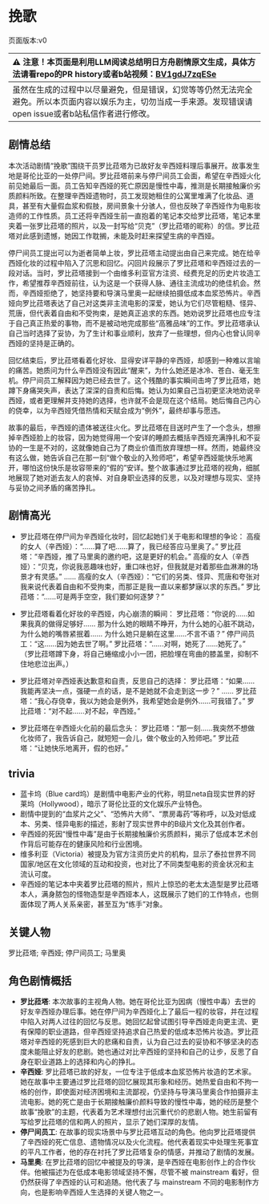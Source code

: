 # 挽歌
页面版本:v0
 

| :warning: 注意！本页面是利用LLM阅读总结明日方舟剧情原文生成，具体方法请看repo的PR history或者b站视频：[BV1gdJ7zqESe](https://www.bilibili.com/video/BV1gdJ7zqESe/)         |
|:----------------------------|
| 虽然在生成的过程中以尽量避免，但是错误，幻觉等等仍然无法完全避免。所以本页面内容以娱乐为主，切勿当成一手来源。发现错误请open issue或者b站私信作者进行修改。|



## 剧情总结
本次活动剧情“挽歌”围绕干员罗比菈塔为已故好友辛西娅料理后事展开。故事发生地是哥伦比亚的一处停尸间。罗比菈塔前来与停尸间员工会面，希望在辛西娅火化前见她最后一面。员工告知辛西娅的死亡原因是慢性中毒，推测是长期接触廉价劣质颜料所致。在整理辛西娅遗物时，员工发现她租住的公寓里堆满了化妆品、道具，甚至有大量假血浆和假肢，房间景象十分骇人，但也反映了辛西娅作为电影妆造师的工作性质。员工还将辛西娅生前一直抱着的笔记本交给罗比菈塔，笔记本里夹着一张罗比菈塔的照片，以及一封写给“贝克”（罗比菈塔的昵称）的信。罗比菈塔对此感到遗憾，她因工作耽搁，未能及时赶来探望生病的辛西娅。

停尸间员工提出可以为逝者简单上妆，罗比菈塔主动提出由自己来完成。她在给辛西娅化妆的过程中陷入了沉思和回忆。闪回片段展示了罗比菈塔和辛西娅过去的一段对话。当时，罗比菈塔接到一个由维多利亚官方注资、经费充足的历史片妆造工作，希望推荐辛西娅前往，认为这是一个获得人脉、通往主流成功的绝佳机会。然而，辛西娅拒绝了，她坚持要和导演马里奥一起继续拍摄低成本血浆恐怖片。辛西娅向罗比菈塔表达了自己对这类非主流电影的深爱，她认为它们尽管粗糙、怪异、荒唐，但代表着自由和不受拘束，是她真正追求的东西。她劝说罗比菈塔也应专注于自己真正热爱的事物，而不是被动地完成那些“高雅品味”的工作。罗比菈塔承认自己当时选择了妥协，为了生计和事业顺利，放弃了一些理想，但内心也曾认同辛西娅的坚持是正确的。

回忆结束后，罗比菈塔看着化好妆、显得安详平静的辛西娅，却感到一种难以言喻的痛苦。她质问为什么辛西娅没有因此“醒来”，为什么她还是冰冷、苍白、毫无生机。停尸间员工解释因为她已经去世了。这个残酷的事实瞬间击垮了罗比菈塔，她蹲下身痛哭失声，表达了深深的自责和后悔。她认为如果自己当初更坚决地劝说辛西娅，或者更理解并支持她的选择，也许就不会是现在这个结局。她后悔自己内心的侥幸，以为辛西娅凭借热情和天赋会成为“例外”，最终却事与愿违。

故事的最后，辛西娅的遗体被送往火化。罗比菈塔在目送时产生了一个念头，想擦掉辛西娅脸上的妆容，因为她觉得用一个安详的睡颜去概括辛西娅充满挣扎和不妥协的一生是不对的，这就像她自己为了商业价值而放弃理想一样。然而，她最终没有这么做，她告诉自己在那一刻“做个敬业的入殓师吧”，希望辛西娅能快乐地离开，哪怕这份快乐是妆容带来的“假的”安详。整个故事通过罗比菈塔的视角，细腻地展现了她对逝去友人的哀悼、对自身职业选择的反思，以及对理想与现实、坚持与妥协之间矛盾的痛苦挣扎。
## 剧情高光
- 罗比菈塔在停尸间为辛西娅化妆时，回忆起她们关于电影和理想的争论：
  高瘦的女人（辛西娅）：“......算了吧......算了，我已经答应马里奥了。”
  罗比菈塔：“辛西娅，推了马里奥的邀约吧，这是更好的机会。”
  高瘦的女人（辛西娅）：“贝克，你说我恶趣味也好，重口味也好，但我就是对着那些血淋淋的场景才有灵感。”
  ......
  高瘦的女人（辛西娅）：“它们的另类、怪异、荒唐和夸张对我来说代表着自由和不受拘束，而那正是我一直以来都梦寐以求的东西。”
  罗比菈塔：“......可是两手空空，我们要如何逐梦？”

- 罗比菈塔看着化好妆的辛西娅，内心崩溃的瞬间：
  罗比菈塔：“你说的......如果我真的做得足够好...... 那为什么她的眼睛不睁开，为什么她的心脏不跳动，为什么她的嘴唇紧抿着...... 为什么她只是躺在这里......不言不语？”
  停尸间员工：“这......因为她去世了啊。”
  罗比菈塔：“......对啊，她死了......她死了。”
  （罗比菈塔蹲下身，将自己蜷缩成小小一团，把脸埋在弯曲的膝盖里，抑制不住地悲泣出声。）

- 罗比菈塔对辛西娅表达歉意和自责，反思自己的选择：
  罗比菈塔：“如果......我能再坚决一点，强硬一点的话，是不是她就不会走到这一步？”
  ......
  罗比菈塔：“我心存侥幸，我以为她会是例外，我希望她会是例外......可我错了。”
  罗比菈塔：“对不起......对不起，辛西娅。”

- 罗比菈塔在辛西娅火化前的最后念头：
  罗比菈塔：“那一刻......我突然不想做化妆师了，我告诉自己，就短短一会儿，做个敬业的入殓师吧。”
  罗比菈塔：“让她快乐地离开，假的也好。”
## trivia
- 蓝卡坞（Blue card坞）是剧情中电影产业的代称，明显neta自现实世界的好莱坞（Hollywood），暗示了哥伦比亚的文化娱乐产业特色。
- 剧情中提到的“血浆片之父”、“恐怖片大师”、“票房毒药”等称呼，以及对低成本、另类、怪异电影的描述，影射了现实世界中的B级片文化及其创作者。
- 辛西娅的死因“慢性中毒”是由于长期接触廉价劣质颜料，揭示了低成本艺术创作背后可能存在的健康风险和行业困境。
- 维多利亚（Victoria）被提及为官方注资历史片的机构，显示了泰拉世界不同国家/地区在文化领域的互动和投资，也对比了不同类型电影的资金状况和主流认可度。
- 辛西娅的笔记本中夹着罗比菈塔的照片，照片上惊恐的老太太造型是罗比菈塔本人，满身脓包的怪物造型是辛西娅本人，这既展示了她们的工作特点，也侧面体现了两人关系亲密，甚至互为“练手”对象。
## 关键人物
罗比菈塔; 辛西娅; 停尸间员工; 马里奥
## 角色剧情概括
-   **罗比菈塔**: 本次故事的主视角人物。她在哥伦比亚为因病（慢性中毒）去世的好友辛西娅办理后事。她在停尸间为辛西娅化上了最后一程的妆容，并在过程中陷入对两人过往的回忆与反思。她回忆起曾试图引导辛西娅走向更主流、更有保障的职业道路，但辛西娅坚持追求自己热爱的低成本恐怖片妆造。罗比菈塔对辛西娅的死感到巨大的悲痛和自责，认为自己过去的妥协和不够坚决的态度未能阻止好友的悲剧。她也通过对比辛西娅的坚持和自己的让步，反思了自身在职业道路上的选择和内心的挣扎。
-   **辛西娅**: 罗比菈塔已故的好友，一位专注于低成本血浆恐怖片妆造的艺术家。她在故事中主要通过罗比菈塔的回忆展现其形象和经历。她热爱自由和不拘一格的创作，即使面对经济困境和主流鄙视，仍坚持与导演马里奥合作拍摄非主流电影。她的死亡是由于长期接触廉价颜料导致的慢性中毒，她的经历是整个故事“挽歌”的主题，代表着为艺术理想付出沉重代价的悲剧人物。她生前留有写给罗比菈塔的信和两人的照片，显示了她们深厚的友情。
-   **停尸间员工**: 在故事的现实场景中与罗比菈塔互动的角色。他向罗比菈塔提供了辛西娅的死亡信息、遗物情况以及火化流程。他代表着现实中处理生死事宜的平凡工作者，他的存在衬托了罗比菈塔复杂的情感，并推动了剧情的发展。
-   **马里奥**: 在罗比菈塔的回忆中被提及的导演，是辛西娅在电影创作上的合作伙伴。他被描述为在低成本电影领域坚持不懈，尽管不被 mainstream 看好，但仍然获得了辛西娅的认可和追随。他代表了与 mainstream 不同的电影制作方向，也是影响辛西娅人生选择的关键人物之一。